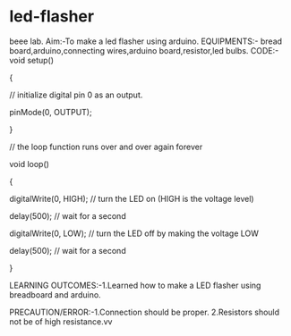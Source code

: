 # led-flasher
beee lab.
Aim:-To make a led  flasher using arduino.
EQUIPMENTS:-  bread board,arduino,connecting wires,arduino board,resistor,led bulbs.
CODE:-
      void setup()

{

 // initialize digital pin 0 as an output.

pinMode(0, OUTPUT);

 }

// the loop function runs over and over again forever

void loop()

{

digitalWrite(0, HIGH);   // turn the LED on (HIGH is the voltage level)

delay(500);              // wait for a second

digitalWrite(0, LOW);    // turn the LED off by making the voltage LOW

delay(500);              // wait for a second

} 

LEARNING OUTCOMES:-1.Learned how to make a LED flasher using breadboard and arduino.



PRECAUTION/ERROR:-1.Connection should be proper.
                  2.Resistors should not be of high resistance.vv

